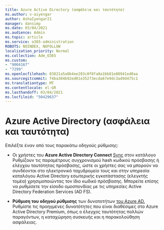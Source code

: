```yaml
---
title: Azure Active Directory (ασφάλεια και ταυτότητα)
ms.author: v-aiyengar
author: AshaIyengar21
manager: dansimp
ms.date: 03/04/2021
ms.audience: Admin
ms.topic: article
ms.service: o365-administration
ROBOTS: NOINDEX, NOFOLLOW
localization_priority: Normal
ms.collection: Adm_O365
ms.custom:
- "9004167"
- "7299"
ms.openlocfilehash: 03821a5a0b4ee283c0f0fa8a1bb81e88941ed0aa
ms.sourcegitcommit: f4ba304b92ed01e35273ecda67e9dc3ad9d475c1
ms.translationtype: MT
ms.contentlocale: el-GR
ms.lasthandoff: 03/04/2021
ms.locfileid: "50429637"
---
```

# <a name="azure-active-directory-security-and-identity"></a>Azure Active Directory (ασφάλεια και ταυτότητα)

Επιλέξτε έναν από τους παρακάτω οδηγούς ρύθμισης:

- Οι χρήστες του **Azure Active Directory Connect** [Sync](https://go.microsoft.com/fwlink/?linkid=2071310) στον κατάλογο Ρυθμίζουν τις παραμέτρους συγχρονισμού hash κωδικού πρόσβασης ή ελέγχου ταυτότητας πρόσβασης, ώστε οι χρήστες σας να μπορούν να συνδέονται στο ηλεκτρονικό ταχυδρομείο τους και στην υπηρεσία καταλόγου Active Directory εσωτερικής εγκατάστασης (ελεγκτής τομέα) χρησιμοποιώντας τον ίδιο κωδικό πρόσβασης. Μπορείτε επίσης να ρυθμίσετε την είσοδο ομοσπονδίας με τις υπηρεσίες Active Directory Federation Services (AD FS).

- **Ρύθμιση του οδηγού ρύθμισης** των δυνατοτήτων [του Azure AD.](https://go.microsoft.com/fwlink/?linkid=2134390) Ρυθμίστε τις προηγμένες δυνατότητες που είναι διαθέσιμες στο Azure Active Directory Premium, όπως ο έλεγχος ταυτότητας πολλών παραγόντων, η καταχώρηση συσκευής και η παρακολούθηση ασφάλειας.
